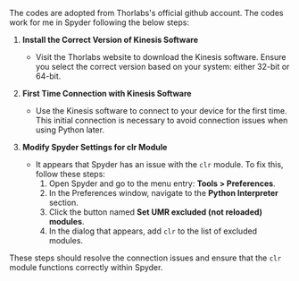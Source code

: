 The codes are adopted from Thorlabs's official github account. The codes work for me in Spyder following the below steps:

1. **Install the Correct Version of Kinesis Software**
   - Visit the Thorlabs website to download the Kinesis software. Ensure you select the correct version based on your system: either 32-bit or 64-bit.

2. **First Time Connection with Kinesis Software**
   - Use the Kinesis software to connect to your device for the first time. This initial connection is necessary to avoid connection issues when using Python later.

3. **Modify Spyder Settings for clr Module**
   - It appears that Spyder has an issue with the `clr` module. To fix this, follow these steps:
     1. Open Spyder and go to the menu entry: **Tools > Preferences**.
     2. In the Preferences window, navigate to the **Python Interpreter** section.
     3. Click the button named **Set UMR excluded (not reloaded) modules**.
     4. In the dialog that appears, add `clr` to the list of excluded modules.

These steps should resolve the connection issues and ensure that the `clr` module functions correctly within Spyder.
